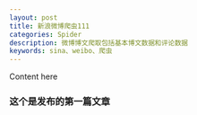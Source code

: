 ```yaml
---
layout: post
title: 新浪微博爬虫111
categories: Spider
description: 微博博文爬取包括基本博文数据和评论数据
keywords: sina、weibo、爬虫
---
```


Content here

### 这个是发布的第一篇文章
